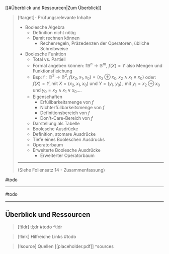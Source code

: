 [[#Überblick und Ressourcen|Zum Überblick]]

>[!target]- Prüfungsrelevante Inhalte
>- Boolesche Algebra
>	- Definition nicht nötig
>	- Damit rechnen können
>		- Rechenregeln, Präzedenzen der Operatoren, übliche Schreibweise
>- Boolesche Funktion
>	- Total vs. Partiell
>	- Formal angeben können: $\text{f}\mathbb B^n\to\mathbb B^m$, $f(X)=Y$ also Mengen und Funktionsfleichung
>	- Bsp: $\text{f}:\mathbb B^3\to\mathbb B^2, f(x_2,x_1,x_0)=(x_2\oplus x_0,x_2\wedge x_1\vee x_0)$ oder: $f(X)=Y, \text{mit }X = (x_2,x_1,x_0) \text{ und }Y=(y_1,y_0), \text{ mit }y_1=x_2\oplus x_0  \text{ und }y_0=x_2\wedge x_1\vee x_0.$...
>	- Eigenschaften
>		- Erfüllbarkeitsmenge von $f$
>		- Nichterfüllbarkeitsmenge von $f$
>		- Definitionsbereich von $f$
>		- Don't-Care-Bereich von $f$
>	- Darstellung als Tabelle
>	- Boolesche Ausdrücke
>	- Definition, atomare Ausdrücke
>	- Tiefe eines Booleschen Ausdrucks
>	- Operatorbaum
>	- Erweiterte Boolesche Ausdrücke
>		- Erweiterter Operatorbaum
>
>---
>(Siehe Foliensatz 14 - Zusammenfassung)

#todo 

---

#todo 

---
## Überblick und Ressourcen

>[!tldr] tl;dr
>#todo
>^tldr

>[!link] Hilfreiche Links
>#todo

>[!source] Quellen
>[[placeholder.pdf]]
>^sources
